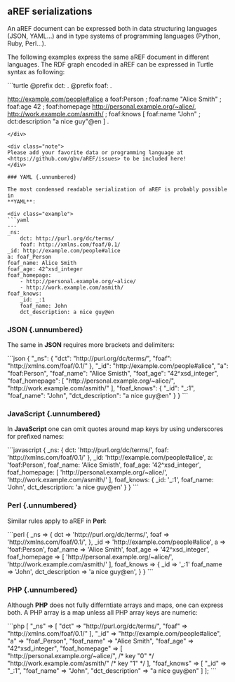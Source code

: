 ## aREF serializations

An aREF document can be expressed both in data structuring languages (JSON,
YAML...) and in type systems of programming languages (Python, Ruby, Perl...).

The following examples express the same aREF document in different languages. The
RDF graph encoded in aREF can be expressed in Turtle syntax as following:

<div class="example">
```turtle
@prefix dct: <http://purl.org/dc/terms/> .
@prefix foaf: <http://xmlns.com/foaf/0.1/> .

<http://example.com/people#alice> a foaf:Person ;
    foaf:name "Alice Smith" ;
    foaf:age 42 ;
    foaf:homepage 
        <http://personal.example.org/~alice/>, 
        <http://work.example.com/asmith/> ;
    foaf:knows [
        foaf:name "John" ;
        dct:description "a nice guy"@en 
    ]
.
```
</div>

<div class="note">
Please add your favorite data or programming language at
<https://github.com/gbv/aREF/issues> to be included here!
</div>

### YAML {.unnumbered}

The most condensed readable serialization of aREF is probably possible in
**YAML**:

<div class="example">
```yaml
---
_ns: 
    dct: http://purl.org/dc/terms/
    foaf: http://xmlns.com/foaf/0.1/
_id: http://example.com/people#alice
a: foaf_Person
foaf_name: Alice Smith
foaf_age: 42^xsd_integer 
foaf_homepage: 
    - http://personal.example.org/~alice/ 
    - http://work.example.com/asmith/ 
foaf_knows:
    _id: _:1
    foaf_name: John
    dct_description: a nice guy@en
```
</div>

### JSON {.unnumbered}

The same in **JSON** requires more brackets and delimiters:

<div class="example">
```json
{ 
    "_ns": { 
        "dct": "http://purl.org/dc/terms/",
        "foaf": "http://xmlns.com/foaf/0.1/"
    },
    "_id": "http://example.com/people#alice",
    "a": "foaf:Person",
    "foaf_name": "Alice Smisth",
    "foaf_age": "42^xsd_integer",
    "foaf_homepage": [
       "http://personal.example.org/~alice/",
       "http://work.example.com/asmith/" 
    ],
    "foaf_knows": { 
        "_id": "_:1",
        "foaf_name": "John",
        "dct_description": "a nice guy@en" 
    }
}
```
</div>

### JavaScript {.unnumbered}

In **JavaScript** one can omit quotes around map keys by using underscores for
prefixed names:

<div class="example">
```javascript
{ 
    _ns: { 
        dct: 'http://purl.org/dc/terms/',
        foaf: 'http://xmlns.com/foaf/0.1/'
    },
    _id: 'http://example.com/people#alice',
    a: 'foaf:Person',
    foaf_name: 'Alice Smisth',
    foaf_age: '42^xsd_integer',
    foaf_homepage: [
       'http://personal.example.org/~alice/',
       'http://work.example.com/asmith/' 
    ],
    foaf_knows: { 
        _id: '_:1',
        foaf_name: 'John',
        dct_description: 'a nice guy@en' 
    }
}
```
</div>

### Perl {.unnumbered}

Similar rules apply to aREF in **Perl**:

<div class="example">
```perl
{
    _ns => {
       dct => 'http://purl.org/dc/terms/',
       foaf => 'http://xmlns.com/foaf/0.1/',
    },
    _id => 'http://example.com/people#alice',
    a   => 'foaf:Person',
    foaf_name => 'Alice Smith',
    foaf_age  => '42^xsd_integer', 
    foaf_homepage => [
        'http://personal.example.org/~alice/',
        'http://work.example.com/asmith/' 
    ],
    foaf_knows => {
        _id => '_:1'
        foaf_name => 'John',
        dct_description => 'a nice guy@en',
    }
}
```
</div>

### PHP {.unnumbered}

Although **PHP** does not fully differntiate arrays and maps, one can express
both. A PHP array is a map unless all PHP array keys are numeric:

<div class="example">
```php
[
    "_ns" => [ 
        "dct" => "http://purl.org/dc/terms/",
       "foaf" => "http://xmlns.com/foaf/0.1/"
    ],
    "_id" => "http://example.com/people#alice",
    "a" => "foaf_Person",
    "foaf_name" => "Alice Smith",
    "foaf_age"  => "42^xsd_integer",
    "foaf_homepage" => [
        "http://personal.example.org/~alice/",  /* key "0" */
        "http://work.example.com/asmith/"       /* key "1" */
    ],
    "foaf_knows" => [
        "_id" => "_:1",
        "foaf_name" => "John",
        "dct_description" => "a nice guy@en"
    ]
];
```
</div>

